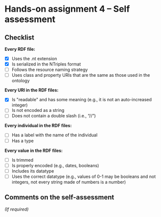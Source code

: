 # Hands-on assignment 4 – Self assessment

## Checklist

**Every RDF file:**

- [x] Uses the .nt extension
- [x] Is serialized in the NTriples format
- [ ] Follows the resource naming strategy
- [ ] Uses class and property URIs that are the same as those used in the ontology

**Every URI in the RDF files:**

- [x] Is "readable" and has some meaning (e.g., it is not an auto-increased integer) 
- [ ] Is not encoded as a string
- [ ] Does not contain a double slash (i.e., “//”)

**Every individual in the RDF files:**

- [ ] Has a label with the name of the individual
- [ ] Has a type

**Every value in the RDF files:**

- [ ] Is trimmed
- [ ] Is properly encoded (e.g., dates, booleans)
- [ ] Includes its datatype
- [ ] Uses the correct datatype (e.g., values of 0-1 may be booleans and not integers, not every string made of numbers is a number)

## Comments on the self-assessment
_(If required)_
